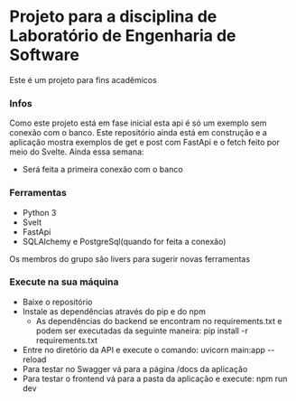 # Projeto para a disciplina de Laboratório de Engenharia de Software
Este é um projeto para fins acadêmicos
### Infos
Como este projeto está em fase inicial esta api é só um exemplo sem conexão com o banco.
Este repositório ainda está em construção e a aplicação mostra exemplos de get e post com FastApi e o fetch feito por meio do Svelte.
Ainda essa semana:
- Será feita a primeira conexão com o banco
### Ferramentas
- Python 3
- Svelt
- FastApi
- SQLAlchemy e PostgreSql(quando for feita a conexão)

Os membros do grupo são livers para sugerir novas ferramentas


### Execute na sua máquina
- Baixe o repositório
- Instale as dependências através do pip e do npm
  - As dependências do backend se encontram no requirements.txt e podem ser executadas da seguinte maneira: pip install -r requirements.txt
- Entre no diretório da API e execute o comando: uvicorn main:app --reload
- Para testar no Swagger vá para a página /docs da aplicação
- Para testar o frontend vá para a pasta da aplicação e execute: npm run dev
